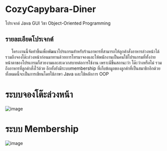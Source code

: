 # CozyCapybara-Diner
โปรเจกต์ Java GUI วิชา Object-Oriented Programming

## รายละเอียดโปรเจกต์
&nbsp;&nbsp;&nbsp;&nbsp;&nbsp;โครงงานนี้จัดทำขึ้นเพื่อพัฒนาโปรแกรมสำหรับร้านอาหารที่สามารถให้ลูกค้าสั่งอาหารล่วงหน้าได้ รวมถึงจองโต๊ะล่วงหน้าก่อนมาทานด้วยการโทรมาจองและให้พนักงานเป็นคนใช้โปรแกรมที่ทั้งง่ายหน้าตาของโปรแกรมก็สวยงามและสะดวกสบายต่อการใช้งาน เพราะมีขึ้นสถานะว่า
โต๊ะว่างหรือไม่ รวมถึงอาหารที่ลูกค้าสั่งไว้ด้วย อีกทั้งยังมีระบบmembership ที่เก็บข้อมูลของลูกค้าที่เป็นสมาชิกอีกด้วย ทั้งหมดนี้จะเป็นการเขียนโดยใช้ภาษา Java และใช้หลักการ OOP

# ระบบจองโต๊ะล่วงหน้า
![image](https://github.com/nntch26/CozyCapybara-Diner/assets/117381190/7bf5950f-54ee-41a4-bdc4-4fc9d996c100)

# ระบบ Membership
![image](https://github.com/nntch26/CozyCapybara-Diner/assets/117381190/95ebcca6-674e-4027-8be5-b4edb74d1d9d)




